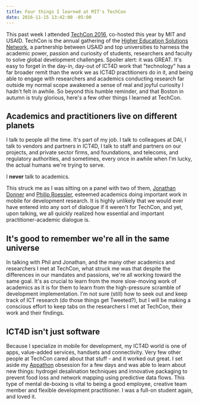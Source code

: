 ```yaml
---
title: Four things I learned at MIT's TechCon
date: 2016-11-15 13:42:00 -05:00
---
```


This past week I attended [TechCon 2016](http://www.hesntechcon.com/), co-hosted this year by MIT and USAID. TechCon is the annual gathering of the [Higher Education Solutions Network](https://www.usaid.gov/hesn), a partnership between USAID and top universities to harness the academic power, passion and curiosity of students, researchers and faculty to solve global development challenges. Spoiler alert: it was GREAT. It's easy to forget in the day-in, day-out of ICT4D work that "technology" has a far broader remit than the work we as ICT4D practitioners do in it, and being able to engage with researchers and academics conducting research far outside my normal scope awakened a sense of real and joyful curiosity I hadn't felt in awhile. So beyond this humble reminder, and that Boston in autumn is truly glorious, here's a few other things I learned at TechCon.

## Academics and practitioners live on different planets
I talk to people all the time. It's part of my job. I talk to colleagues at DAI, I talk to vendors and partners in ICT4D, I talk to staff and partners on our projects, and private sector firms, and foundations, and telecoms, and regulatory authorities, and sometimes, every once in awhile when I'm lucky, the actual humans we're trying to serve. 

I **never** talk to academics. 

This struck me as I was sitting on a panel with two of them, [Jonathan Donner](http://cariboudigital.net/dvteam/jonathan-donner/) and [Philip Roessler](https://philiproessler.net/), esteemed academics doing important work in mobile for development research. It is highly unlikely that we would ever have entered into any sort of dialogue if it weren't for TechCon, and yet, upon talking, we all quickly realized how essential and important practitioner-academic dialogue is. 

## It's good to remember we're all in the same universe
In talking with Phil and Jonathan, and the many other academics and researchers I met at TechCon, what struck me was that despite the differences in our mandates and passions, we're all working toward the same goal. It's as crucial to learn from the more slow-moving work of academics as it is for them to learn from the high-pressure scramble of development implementation. I'm not sure (still) how to seek out and keep track of ICT research (do those things get Tweeted?), but I will be making a conscious effort to keep tabs on the researchers I met at TechCon, their work and their findings.

## ICT4D isn't just software
Because I specialize in mobile for development, my ICT4D world is one of apps, value-added services, handsets and connectivity. Very few other people at TechCon cared about that stuff - and it worked out great. I set aside my [Appathon](https://dai-global-digital.com/tags/?tag=appathon-2016) obsession for a few days and was able to learn about new things: hydrogel desalination techniques and innovative packaging to prevent food loss and network mapping using predictive data flows. This type of mental de-boxing is vital to being a good employee, creative team member and flexible development practitioner. I was a full-on student again, and loved it.

##  



